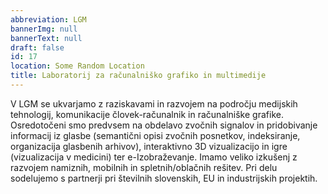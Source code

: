 ```yaml
---
abbreviation: LGM
bannerImg: null
bannerText: null
draft: false
id: 17
location: Some Random Location
title: Laboratorij za računalniško grafiko in multimedije
---
```


V LGM se ukvarjamo z raziskavami in razvojem na področju medijskih tehnologij, komunikacije človek-računalnik in računalniške grafike. Osredotočeni smo predvsem na obdelavo zvočnih signalov in pridobivanje informacij iz glasbe (semantični opisi zvočnih posnetkov, indeksiranje, organizacija glasbenih arhivov), interaktivno 3D vizualizacijo in igre (vizualizacija v medicini) ter e-Izobraževanje. Imamo veliko izkušenj z razvojem namiznih, mobilnih in spletnih/oblačnih rešitev. Pri delu sodelujemo s partnerji pri številnih slovenskih, EU in industrijskih projektih.